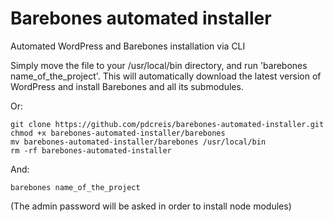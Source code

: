 # Barebones automated installer
Automated WordPress and Barebones installation via CLI

Simply move the file to your /usr/local/bin directory, and run 'barebones name_of_the_project'. This will automatically download the latest version of WordPress and install Barebones and all its submodules.

Or:

```
git clone https://github.com/pdcreis/barebones-automated-installer.git
chmod +x barebones-automated-installer/barebones
mv barebones-automated-installer/barebones /usr/local/bin
rm -rf barebones-automated-installer
```

And:

`barebones name_of_the_project`

(The admin password will be asked in order to install node modules)
